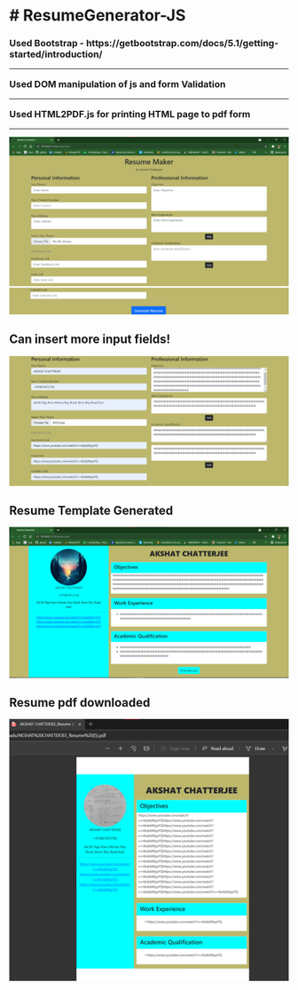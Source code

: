 <h1># ResumeGenerator-JS</h1>
<h3>
Used Bootstrap - https://getbootstrap.com/docs/5.1/getting-started/introduction/ <br>
  <hr>
Used DOM manipulation of js and form Validation <br>
  <hr>
Used HTML2PDF.js for printing HTML page to pdf form <br> </h3>
<hr>

<img src="image/op1.png"><br/>
<img src="image/op2.png"><br/>
<h2>Can insert more input fields!</h2>
<img src="image/op3.png"><br/>
<h2>Resume Template Generated</h2>
<img src="image/op4.png"><br/>
<h2>Resume pdf downloaded</h2>
<img src="image/op5.png"><br/>
